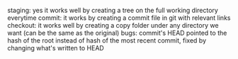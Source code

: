 staging: yes it works well by creating a tree on the full working directory everytime
commit: it works by creating a commit file in git with relevant links
checkout: it works well by creating a copy folder under any directory we want (can be the same as the original)
bugs: commit's HEAD pointed to the hash of the root instead of hash of the most recent commit, fixed by changing what's written to HEAD 

